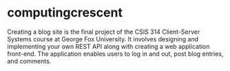 # computingcrescent
Creating a blog site is the final project of the CSIS 314 Client-Server Systems course at George Fox University. It involves designing and implementing your own REST API along with creating a web application front-end. The application enables users to log in and out, post blog entries, and comments.
